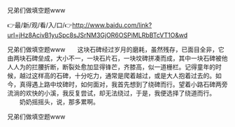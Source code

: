 兄弟们做填空题www

👉最/新/观/看/入/口/👉http://www.baidu.com/link?url=jHz8AcivB1yuSpc8sJSrNM3GjOR6OSPiMLRbBTcVT1O&wd

兄弟们做填空题www　　这块石碑经过岁月的磨耗，虽然残存，已面目全非，它由两块石碑垒成，大小不一，一块石片石，一块坟碑拼凑而成，其中一块石碑被他人人为的拦腰折断，断裂处愈加显得锋芒，齐膝高，似一道栅栏。记得童年的时候，越过这样高的石碑，十分吃力，通常是爬着越过，或是大人抱着过去的。如今，真得遇上路中坟碑时，如何面对，我首先想到了绕碑而行。望着小路石碑两旁流淌的欢快的小溪，我反复尝试，却无法绕过，于是，我便选择了绕道而行。
　　奶奶摇摇头，说，那多累啊。


兄弟们做填空题www
